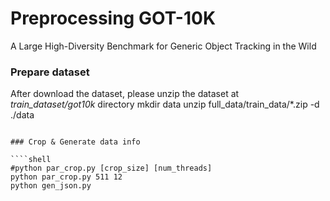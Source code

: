 # Preprocessing GOT-10K
A Large High-Diversity Benchmark for Generic Object Tracking in the Wild

### Prepare dataset 

After download the dataset, please unzip the dataset at *train_dataset/got10k* directory
mkdir data
unzip full_data/train_data/*.zip -d ./data
````

### Crop & Generate data info

````shell
#python par_crop.py [crop_size] [num_threads]
python par_crop.py 511 12
python gen_json.py
````
